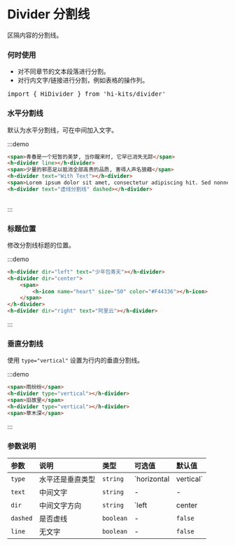 # Divider 分割线

区隔内容的分割线。

### 何时使用
- 对不同章节的文本段落进行分割。
- 对行内文字/链接进行分割，例如表格的操作列。
<pre class="language-ts">
import { HiDivider } from 'hi-kits/divider'
</pre>

### 水平分割线

默认为水平分割线，可在中间加入文字。

:::demo
```html
<span>青春是一个短暂的美梦, 当你醒来时, 它早已消失无踪</span>
<h-divider line></h-divider>
<span>少量的邪恶足以抵消全部高贵的品质, 害得人声名狼藉</span>
<h-divider text="With Text"></h-divider>
<span>Lorem ipsum dolor sit amet, consectetur adipiscing hit. Sed nonne merninisti licere mihi ista probare, quae sunt a te dicta? Refert tamen, quo modo.</span>
<h-divider text="虚线分割线" dashed></h-divider>
  
```
:::

### 标题位置

修改分割线标题的位置。

:::demo
```html
<h-divider dir="left" text="少年包青天"></h-divider>
<h-divider dir="center">
    <span>
        <h-icon name="heart" size="50" color="#F44336"></h-icon>
    </span>
</h-divider>
<h-divider dir="right" text="阿里云"></h-divider>

```
:::

### 垂直分割线

使用 `type="vertical"` 设置为行内的垂直分割线。

:::demo
```html
<span>雨纷纷</span>
<h-divider type="vertical"></h-divider>
<span>旧故里</span>
<h-divider type="vertical"></h-divider>
<span>草木深</span>

```
:::

### 参数说明

|参数|说明|类型|可选值|默认值
|:--|:--|:--|:----|:---
| `type` | 水平还是垂直类型 | `string` | `horizontal | vertical` | horizontal
| `text` | 中间文字	 | `string` | - | -
| `dir` | 中间文字方向 | `string` | `left | center | right`  | `center`
| `dashed` | 是否虚线	 | `boolean` | - | `false`
| `line` | 无文字	 | `boolean` | - | `false`
